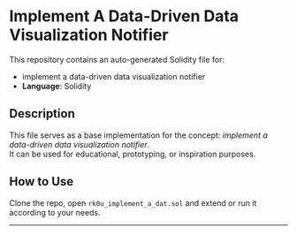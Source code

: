# Implement A Data-Driven Data Visualization Notifier

This repository contains an auto-generated Solidity file for:

- implement a data-driven data visualization notifier
- **Language**: Solidity

## Description

This file serves as a base implementation for the concept: *implement a data-driven data visualization notifier*.  
It can be used for educational, prototyping, or inspiration purposes.

## How to Use

Clone the repo, open `rk0u_implement_a_dat.sol` and extend or run it according to your needs.

---


